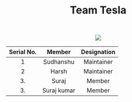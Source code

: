 <h1 align="center"> Team Tesla </h1><br/>

<p align="center" > <img src="https://github.com/SudhansuuRanjan/First-Contribution/raw/main/pexels-belle-co-1000445.jpg"/></p>

<div align="center">
  
| Serial No. |    Member    | Designation |
| :--------: | :----------: | :---------: |
| 1          | Sudhanshu    |  Maintainer |
| 2          | Harsh        |  Maintainer |
| 3.         | Suraj        | Member      |
| 3.         | Suraj kumar  | Member      |



</div>
